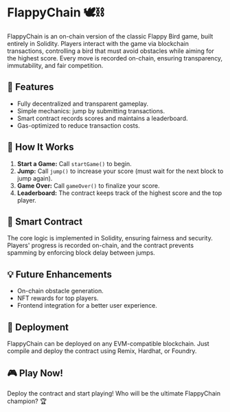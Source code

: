 # FlappyChain 🕊️⛓️

FlappyChain is an on-chain version of the classic Flappy Bird game, built entirely in Solidity. Players interact with the game via blockchain transactions, controlling a bird that must avoid obstacles while aiming for the highest score. Every move is recorded on-chain, ensuring transparency, immutability, and fair competition.

## 🚀 Features
- Fully decentralized and transparent gameplay.
- Simple mechanics: jump by submitting transactions.
- Smart contract records scores and maintains a leaderboard.
- Gas-optimized to reduce transaction costs.
 
## 📜 How It Works
1. **Start a Game:** Call `startGame()` to begin. 
2. **Jump:** Call `jump()` to increase your score (must wait for the next block to jump again).
3. **Game Over:** Call `gameOver()` to finalize your score.
4. **Leaderboard:** The contract keeps track of the highest score and the top player.  

## 🔧 Smart Contract  
The core logic is implemented in Solidity, ensuring fairness and security. Players' progress is recorded on-chain, and the contract prevents spamming by enforcing block delay between jumps.

## 💡 Future Enhancements
- On-chain obstacle generation.
- NFT rewards for top players.
- Frontend integration for a better user experience.

## 📌 Deployment
FlappyChain can be deployed on any EVM-compatible blockchain. Just compile and deploy the contract using Remix, Hardhat, or Foundry.

## 🎮 Play Now!
Deploy the contract and start playing! Who will be the ultimate FlappyChain champion? 🏆
